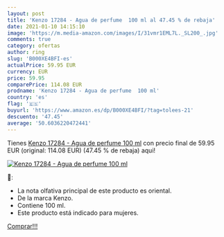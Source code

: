 ```yaml
---
layout: post
title: 'Kenzo 17284 - Agua de perfume  100 ml al 47.45 % de rebaja'
date: 2021-01-10 14:15:10
image: 'https://m.media-amazon.com/images/I/31vmr1EML7L._SL200_.jpg'
comments: true
category: ofertas
author: ring
slug: 'B000XE4BFI-es'
actualPrice: 59.95 EUR
currency: EUR
price: 59.95
comparePrice: 114.08 EUR
prodname: 'Kenzo 17284 - Agua de perfume  100 ml'
country: 'es'
flag: '🇪🇸'
buyurl: 'https://www.amazon.es/dp/B000XE4BFI/?tag=tolees-21'
descuento: '47.45'
average: '50.6036220472441'
---
```


Tienes [Kenzo 17284 - Agua de perfume  100 ml](https://www.amazon.es/dp/B000XE4BFI/?tag=tolees-21) con precio final de  59.95 EUR (original: 114.08 EUR) (47.45 %  de rebaja) aqui!

[![Kenzo 17284 - Agua de perfume  100 ml](https://m.media-amazon.com/images/I/31vmr1EML7L._SL200_.jpg)](https://www.amazon.es/dp/B000XE4BFI/?tag=tolees-21)

🔎:

- La nota olfativa principal de este producto es oriental.
- De la marca Kenzo.
- Contiene 100 ml.
- Este producto está indicado para mujeres.

[Comprar!!!](https://www.amazon.es/dp/B000XE4BFI/?tag=tolees-21)
